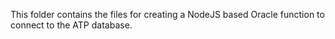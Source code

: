 This folder contains the files for creating a NodeJS based Oracle function to connect to the ATP database.
